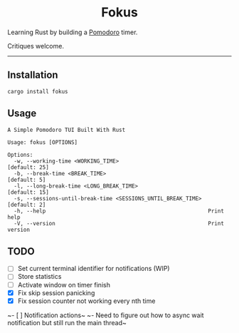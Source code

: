 <h1 align="center">Fokus</h1>

Learning Rust by building a [Pomodoro](https://en.wikipedia.org/wiki/Pomodoro_Technique) timer.

Critiques welcome.

---

## Installation

```
cargo install fokus
```

## Usage

```
A Simple Pomodoro TUI Built With Rust

Usage: fokus [OPTIONS]

Options:
  -w, --working-time <WORKING_TIME>                            [default: 25]
  -b, --break-time <BREAK_TIME>                                [default: 5]
  -l, --long-break-time <LONG_BREAK_TIME>                      [default: 15]
  -s, --sessions-until-break-time <SESSIONS_UNTIL_BREAK_TIME>  [default: 2]
  -h, --help                                                   Print help
  -V, --version                                                Print version
```

## TODO

- [ ] Set current terminal identifier for notifications (WIP)
- [ ] Store statistics
- [ ] Activate window on timer finish
- [x] Fix skip session panicking
- [x] Fix session counter not working every nth time

~- [ ] Notification actions~
~- Need to figure out how to async wait notification but still run the main thread~
